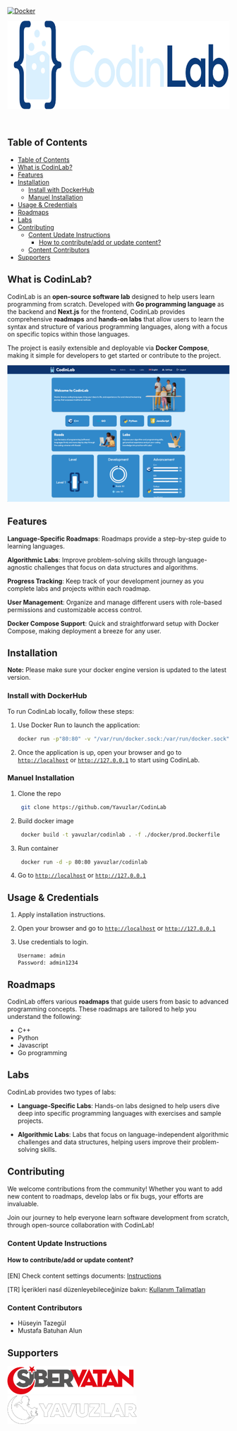 [![Docker](https://github.com/Yavuzlar/CodinLab/actions/workflows/docker-publish.yml/badge.svg)](https://github.com/Yavuzlar/CodinLab/actions/workflows/docker-publish.yml)

<p align="center">
<img src="https://github.com/Yavuzlar/CodinLab/blob/main/design/assets/logo/main-horizontal.png" alt="CodinLab Logo" height="200"> 
</p>
<br>

## Table of Contents

- [Table of Contents](#table-of-contents)
- [What is CodinLab?](#what-is-codinlab)
- [Features](#features)
- [Installation](#installation)
  - [Install with DockerHub](#install-with-dockerhub)
  - [Manuel Installation](#manuel-installation)
- [Usage \& Credentials](#usage--credentials)
- [Roadmaps](#roadmaps)
- [Labs](#labs)
- [Contributing](#contributing)
  - [Content Update Instructions](#content-update-instructions)
    - [How to contribute/add or update content?](#how-to-contributeadd-or-update-content)
  - [Content Contributors](#content-contributors)
- [Supporters](#supporters)

## What is CodinLab?

CodinLab is an **open-source software lab** designed to help users learn programming from scratch. Developed with **Go programming language** as the backend and **Next.js** for the frontend, CodinLab provides comprehensive **roadmaps** and **hands-on labs** that allow users to learn the syntax and structure of various programming languages, along with a focus on specific topics within those languages. 

The project is easily extensible and deployable via **Docker Compose**, making it simple for developers to get started or contribute to the project.

![CodinLab Dashboard Screenshot](https://github.com/Yavuzlar/CodinLab/blob/main/design/assets/screenshots/codinlab.png)

## Features

**Language-Specific Roadmaps**: Roadmaps provide a step-by-step guide to learning languages.

**Algorithmic Labs**: Improve problem-solving skills through language-agnostic challenges that focus on data structures and algorithms.
  
**Progress Tracking**: Keep track of your development journey as you complete labs and projects within each roadmap.

**User Management**: Organize and manage different users with role-based permissions and customizable access control.

**Docker Compose Support**: Quick and straightforward setup with Docker Compose, making deployment a breeze for any user.

## Installation

**Note:** Please make sure your docker engine version is updated to the latest version.

### Install with DockerHub

To run CodinLab locally, follow these steps:

1. Use Docker Run to launch the application:

    ```bash
    docker run -p"80:80" -v "/var/run/docker.sock:/var/run/docker.sock" ghcr.io/yavuzlar/codinlab:latest
    ```

2. Once the application is up, open your browser and go to <a href="http://localhost/" target="_blank">`http://localhost`</a> or <a href="http://localhost/" target="_blank">`http://127.0.0.1`</a> to start using CodinLab.

### Manuel Installation

1. Clone the repo
   ```sh
    git clone https://github.com/Yavuzlar/CodinLab
   ```
2. Build docker image
   ```sh
    docker build -t yavuzlar/codinlab . -f ./docker/prod.Dockerfile
   ```
3. Run container
   ```sh
    docker run -d -p 80:80 yavuzlar/codinlab
   ```
4. Go to <a href="http://localhost/" target="_blank">`http://localhost`</a> or <a href="http://localhost/" target="_blank">`http://127.0.0.1`</a>

## Usage & Credentials

1. Apply installation instructions.
2. Open your browser and go to <a href="http://localhost/" target="_blank">`http://localhost`</a> or <a href="http://localhost/" target="_blank">`http://127.0.0.1`</a>
3. Use credentials to login.

   ```
   Username: admin
   Password: admin1234
   ```

## Roadmaps

CodinLab offers various **roadmaps** that guide users from basic to advanced programming concepts. These roadmaps are tailored to help you understand the following:

- C++
- Python
- Javascript
- Go programming

## Labs

CodinLab provides two types of labs:
- **Language-Specific Labs**: Hands-on labs designed to help users dive deep into specific programming languages with exercises and sample projects.
  
- **Algorithmic Labs**: Labs that focus on language-independent algorithmic challenges and data structures, helping users improve their problem-solving skills.

## Contributing

We welcome contributions from the community! Whether you want to add new content to roadmaps, develop labs or fix bugs, your efforts are invaluable. 

Join our journey to help everyone learn software development from scratch, through open-source collaboration with CodinLab!

### Content Update Instructions
#### How to contribute/add or update content?
[EN] Check content settings documents: [Instructions](https://github.com/Yavuzlar/CodinLab/blob/main/usage%20docs/en.md)

[TR] İçerikleri nasıl düzenleyebileceğinize bakın: [Kullanım Talimatları](https://github.com/Yavuzlar/CodinLab/blob/main/usage%20docs/tr.md)

### Content Contributors
- Hüseyin Tazegül
- Mustafa Batuhan Alun

## Supporters

<a href="https://sibervatan.org/" target="_blank"><img src="https://github.com/Yavuzlar/CodinLab/blob/main/design/assets/logo/sibervatan.png" alt="CodinLab Logo" height="64"></a>
&emsp;<a href="https://yavuzlar.org/" target="_blank"><img src="https://github.com/Yavuzlar/CodinLab/blob/main/design/assets/logo/yavuzlar.png" alt="CodinLab Logo" height="64"></a>

